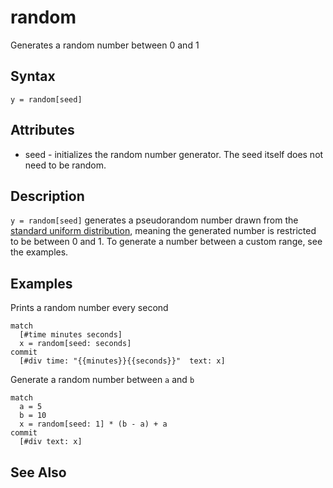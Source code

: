 # random

Generates a random number between 0 and 1

## Syntax

```
y = random[seed]
```

## Attributes

- seed - initializes the random number generator. The seed itself does not need to be random.

## Description

`y = random[seed]` generates a pseudorandom number drawn from the [standard uniform distribution][1], meaning the generated number is restricted to be between 0 and 1. To generate a number between a custom range, see the examples.  

[1]: https://en.wikipedia.org/wiki/Uniform_distribution_(continuous)#Standard_uniform

## Examples

Prints a random number every second

```
match 
  [#time minutes seconds]
  x = random[seed: seconds]
commit
  [#div time: "{{minutes}}{{seconds}}"  text: x]
```

Generate a random number between `a` and `b`

```
match
  a = 5
  b = 10
  x = random[seed: 1] * (b - a) + a
commit
  [#div text: x]
```

## See Also